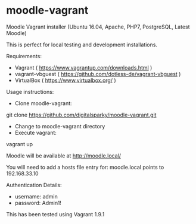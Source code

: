 # moodle-vagrant
Moodle Vagrant installer (Ubuntu 16.04, Apache, PHP7, PostgreSQL, Latest Moodle)

This is perfect for local testing and development installations.

Requirements:

- Vagrant ( https://www.vagrantup.com/downloads.html )
- vagrant-vbguest ( https://github.com/dotless-de/vagrant-vbguest )
- VirtualBox ( https://www.virtualbox.org/ )

Usage instructions:

- Clone moodle-vagrant:

git clone https://github.com/digitalsparky/moodle-vagrant.git

- Change to moodle-vagrant directory
- Execute vagrant:

vagrant up

Moodle will be available at http://moodle.local/

You will need to add a hosts file entry for:
moodle.local points to 192.168.33.10

Authentication Details:

- username: admin
- password: Admin1!

This has been tested using Vagrant 1.9.1
